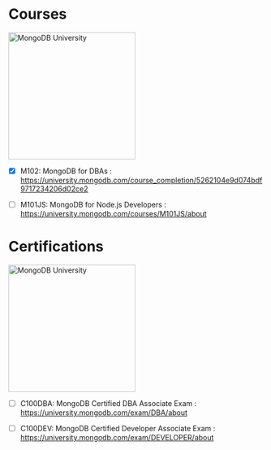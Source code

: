 # Courses

<img src="https://webassets.mongodb.com/_com_assets/cms/MongoDB-Logo-5c3a7405a85675366beb3a5ec4c032348c390b3f142f5e6dddf1d78e2df5cb5c.png" alt="MongoDB University" width="250">

- [X] M102: MongoDB for DBAs : https://university.mongodb.com/course_completion/5262104e9d074bdf9717234206d02ce2

- [ ] M101JS: MongoDB for Node.js Developers : https://university.mongodb.com/courses/M101JS/about

# Certifications

<img src="https://webassets.mongodb.com/_com_assets/cms/MongoDB-Logo-5c3a7405a85675366beb3a5ec4c032348c390b3f142f5e6dddf1d78e2df5cb5c.png" alt="MongoDB University" width="250">

- [ ] C100DBA: MongoDB Certified DBA Associate Exam : https://university.mongodb.com/exam/DBA/about

- [ ] C100DEV: MongoDB Certified Developer Associate Exam : https://university.mongodb.com/exam/DEVELOPER/about

